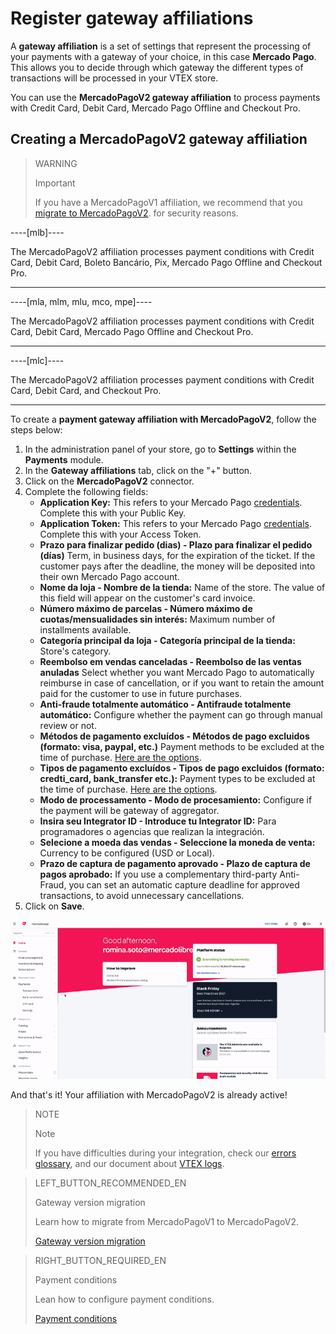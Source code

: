 # Register gateway affiliations

A **gateway affiliation** is a set of settings that represent the processing of your payments with a gateway of your choice, in this case **Mercado Pago**. This allows you to decide through which gateway the different types of transactions will be processed in your VTEX store.

You can use the **MercadoPagoV2 gateway affiliation** to process payments with Credit Card, Debit Card, Mercado Pago Offline and Checkout Pro.

## Creating a MercadoPagoV2 gateway affiliation

> WARNING
>
> Important
>
> If you have a MercadoPagoV1 affiliation, we recommend that you [migrate to MercadoPagoV2](https://www.mercadopago[FAKER][URL][DOMAIN]/developers/en/guides/plugins/unofficial/vtex/mp1-mp2-migration). for security reasons.

----[mlb]----

The MercadoPagoV2 affiliation processes payment conditions with Credit Card, Debit Card, Boleto Bancário, Pix, Mercado Pago Offline and Checkout Pro.

------------

----[mla, mlm, mlu, mco, mpe]----

The MercadoPagoV2 affiliation processes payment conditions with Credit Card, Debit Card, Mercado Pago Offline and Checkout Pro.

------------

----[mlc]----

The MercadoPagoV2 affiliation processes payment conditions with Credit Card, Debit Card, and Checkout Pro.

------------

To create a **payment gateway affiliation with MercadoPagoV2**, follow the steps below:

1. In the administration panel of your store, go to **Settings** within the **Payments** module.
2. In the **Gateway affiliations** tab, click on the "+" button.
3. Click on the **MercadoPagoV2** connector.
4. Complete the following fields: 
   * **Application Key:** This refers to your Mercado Pago [credentials](https://www.mercadopago[FAKER][URL][DOMAIN]/developers/en/guides/resources/credentials). Complete this with your Public Key.
   * **Application Token:** This refers to your Mercado Pago [credentials](https://www.mercadopago[FAKER][URL][DOMAIN]/developers/en/guides/resources/credentials). Complete this with your Access Token.
   * **Prazo para finalizar pedido (dias) - Plazo para finalizar el pedido (días)** Term, in business days, for the expiration of the ticket. If the customer pays after the deadline, the money will be deposited into their own Mercado Pago account.
   * **Nome da loja - Nombre de la tienda:** Name of the store. The value of this field will appear on the customer's card invoice.
   * **Número máximo de parcelas - Número máximo de cuotas/mensualidades sin interés:** Maximum number of installments available.
   * **Categoría principal da loja - Categoría principal de la tienda:** Store's category.
   * **Reembolso em vendas canceladas - Reembolso de las ventas anuladas** Select whether you want Mercado Pago to automatically reimburse in case of cancellation, or if you want to retain the amount paid for the customer to use in future purchases.
   * **Anti-fraude totalmente automático - Antifraude totalmente automático:** Configure whether the payment can go through manual review or not.
   * **Métodos de pagamento excluídos - Métodos de pago excluidos (formato: visa, paypal, etc.)** Payment methods to be excluded at the time of purchase. [Here are the options](https://www.mercadopago[FAKER][URL][DOMAIN]/developers/en/guides/plugins/unofficial/vtex/payment-methods).
   * **Tipos de pagamento excluídos - Tipos de pago excluidos (formato: credti_card, bank_transfer etc.):** Payment types to be excluded at the time of purchase. [Here are the options](https://www.mercadopago[FAKER][URL][DOMAIN]/developers/en/guides/plugins/unofficial/vtex/payment-methods).
   * **Modo de processamento - Modo de procesamiento:** Configure if the payment will be gateway of aggregator.
   * **Insira seu Integrator ID - Introduce tu Integrator ID:** Para programadores o agencias que realizan la integración.
   * **Selecione a moeda das vendas - Seleccione la moneda de venta:** Currency to be configured (USD or Local).
   * **Prazo de captura de pagamento aprovado -  Plazo de captura de pagos aprobado:** If you use a complementary third-party Anti-Fraud, you can set an automatic capture deadline for approved transactions, to avoid unnecessary cancellations.
5. Click on **Save**.

![Creating a MercadoPagoV2 gateway affiliation](/images/vtex/affiliationV2-en.gif)

And that's it! Your affiliation with MercadoPagoV2 is already active!

> NOTE
>
> Note
> 
> If you have difficulties during your integration, check our [errors glossary](https://www.mercadopago[FAKER][URL][DOMAIN]/developers/en/guides/plugins/unofficial/vtex/common-errors), and our document about [VTEX logs](https://www.mercadopago[FAKER][URL][DOMAIN]/developers/en/guides/plugins/unofficial/vtex/logs).

> LEFT_BUTTON_RECOMMENDED_EN
>
> Gateway version migration
>
> Learn how to migrate from MercadoPagoV1 to MercadoPagoV2.
>
> [Gateway version migration](https://www.mercadopago[FAKER][URL][DOMAIN]/developers/en/guides/plugins/unofficial/vtex/mp1-mp2-migration)

> RIGHT_BUTTON_REQUIRED_EN
>
> Payment conditions
>
> Lean how to configure payment conditions.
>
> [Payment conditions](https://www.mercadopago[FAKER][URL][DOMAIN]/developers/en/guides/plugins/unofficial/vtex/configure-payment-conditions)
